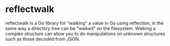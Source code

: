 # reflectwalk

reflectwalk is a Go library for "walking" a value in Go using reflection,
in the same way a directory tree can be "walked" on the filesystem. Walking
a complex structure can allow you to do manipulations on unknown structures
such as those decoded from JSON.
